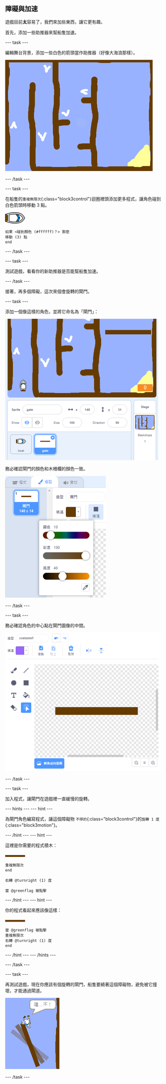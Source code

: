 ## 障礙與加速

遊戲目前**太**容易了，我們來加些東西，讓它更有趣。

首先，添加一些助推器來幫船隻加速。

--- task ---

編輯舞台背景，添加一些白色的箭頭當作助推器（好像大海浪那樣）。

![截圖](images/boat-boost.png)

--- /task ---

--- task ---

在船隻的`重複無限次`{:class="block3control"}迴圈裡頭添加更多程式，讓角色碰到白色箭頭時移動 3 點。

![船隻角色](images/boat_resize.png)

```blocks3
如果 <碰到顏色 (#ffffff)？> 那麼
移動 (3) 點
end
```

--- /task ---

--- task ---

測試遊戲，看看你的新助推器是否能幫船隻加速。

--- /task ---

接著，再多個障礙，這次來個會旋轉的閘門。

--- task ---

添加一個像這樣的角色，並將它命名為「閘門」：

![截圖](images/boat-gate.png)

務必確認閘門的顏色和木柵欄的顏色一致。

![截圖](images/brown-hsv.png)

--- /task ---

--- task ---

務必確認角色的中心點在閘門圖像的中間。

![截圖](images/boat-center.png)

--- /task ---

--- task ---

加入程式，讓閘門在遊戲裡一直緩慢的旋轉。

--- hints --- --- hint ---

為閘門角色編寫程式，讓這個障礙物 `不停的`{:class="block3control"}的`旋轉 1 度`{:class="block3motion"}。

--- /hint --- --- hint ---

這裡是你需要的程式積木：

![閘道](images/gate.png)

```blocks3
重複無限次
end

右轉 @turnright (1) 度

當 @greenflag 被點擊
```

--- /hint --- --- hint ---

你的程式看起來應該像這樣：

![閘道](images/gate.png)

```blocks3
當 @greenflag 被點擊
重複無限次
右轉 @turnright (1) 度
end
```

--- /hint --- --- /hints ---

--- /task ---

--- task ---

再測試遊戲，現在你應該有個旋轉的閘門，船隻要繞著這個障礙物，避免被它撞壞，才能通過閘道。

![截圖](images/boat-gate-test.png)

--- /task ---
